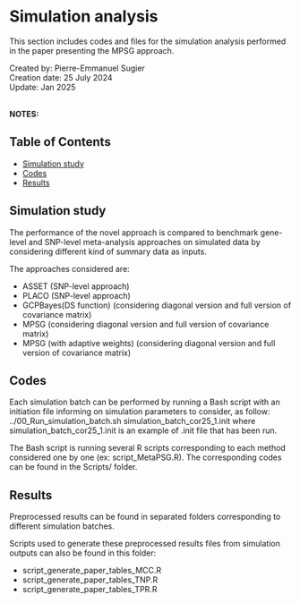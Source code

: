 # Simulation analysis
This section includes codes and files for the simulation analysis performed in the paper presenting the MPSG approach.

Created by: Pierre-Emmanuel Sugier<br>
Creation date: 25 July 2024<br>
Update: Jan 2025<br>
<br>

**NOTES:**
<br>

## Table of Contents
- [Simulation study](#simulation-study)
- [Codes](#codes)
- [Results](#results)

## Simulation study

The performance of the novel approach is compared to benchmark gene-level and SNP-level meta-analysis approaches on simulated data by considering different kind of summary data as inputs.

The approaches considered are:
- ASSET (SNP-level approach)
- PLACO (SNP-level approach)
- GCPBayes(DS function) (considering diagonal version and full version of covariance matrix)
- MPSG (considering diagonal version and full version of covariance matrix)
- MPSG (with adaptive weights) (considering diagonal version and full version of covariance matrix)

## Codes

Each simulation batch can be performed by running a Bash script with an initiation file informing on simulation parameters to consider, as follow:  ../00_Run_simulation_batch.sh simulation_batch_cor25_1.init
where simulation_batch_cor25_1.init is an example of .init file that has been run.

The Bash script is running several R scripts corresponding to each method considered one by one (ex: script_MetaPSG.R). The corresponding codes can be found in the Scripts/ folder.

## Results

Preprocessed results can be found in separated folders corresponding to different simulation batches.

Scripts used to generate these preprocessed results files from simulation outputs can also be found in this folder:
- script_generate_paper_tables_MCC.R
- script_generate_paper_tables_TNP.R
- script_generate_paper_tables_TPR.R
  

